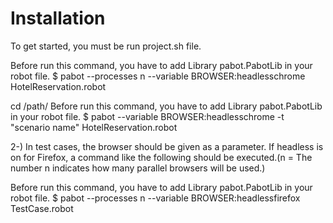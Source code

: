 Installation
============
To get started, you must be run project.sh file.

Before run this command, you have to add Library    pabot.PabotLib in your robot file.
$ pabot --processes n --variable BROWSER:headlesschrome HotelReservation.robot

cd /path/
Before run this command, you have to add Library    pabot.PabotLib in your robot file.
$ pabot --variable BROWSER:headlesschrome -t "scenario name" HotelReservation.robot

2-) In test cases, the browser should be given as a parameter. If headless is on for Firefox, a command like the following should be executed.(n = The number n indicates how many parallel browsers will be used.)

Before run this command, you have to add Library    pabot.PabotLib in your robot file.
$ pabot --processes n --variable BROWSER:headlessfirefox TestCase.robot
